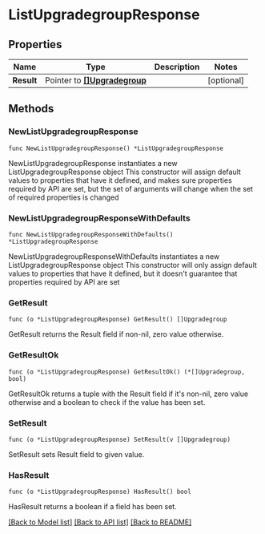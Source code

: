 # ListUpgradegroupResponse

## Properties

Name | Type | Description | Notes
------------ | ------------- | ------------- | -------------
**Result** | Pointer to [**[]Upgradegroup**](Upgradegroup.md) |  | [optional] 

## Methods

### NewListUpgradegroupResponse

`func NewListUpgradegroupResponse() *ListUpgradegroupResponse`

NewListUpgradegroupResponse instantiates a new ListUpgradegroupResponse object
This constructor will assign default values to properties that have it defined,
and makes sure properties required by API are set, but the set of arguments
will change when the set of required properties is changed

### NewListUpgradegroupResponseWithDefaults

`func NewListUpgradegroupResponseWithDefaults() *ListUpgradegroupResponse`

NewListUpgradegroupResponseWithDefaults instantiates a new ListUpgradegroupResponse object
This constructor will only assign default values to properties that have it defined,
but it doesn't guarantee that properties required by API are set

### GetResult

`func (o *ListUpgradegroupResponse) GetResult() []Upgradegroup`

GetResult returns the Result field if non-nil, zero value otherwise.

### GetResultOk

`func (o *ListUpgradegroupResponse) GetResultOk() (*[]Upgradegroup, bool)`

GetResultOk returns a tuple with the Result field if it's non-nil, zero value otherwise
and a boolean to check if the value has been set.

### SetResult

`func (o *ListUpgradegroupResponse) SetResult(v []Upgradegroup)`

SetResult sets Result field to given value.

### HasResult

`func (o *ListUpgradegroupResponse) HasResult() bool`

HasResult returns a boolean if a field has been set.


[[Back to Model list]](../README.md#documentation-for-models) [[Back to API list]](../README.md#documentation-for-api-endpoints) [[Back to README]](../README.md)


